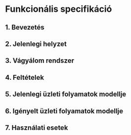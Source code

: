 # Funkcionális specifikáció

## 1. Bevezetés

## 2. Jelenlegi helyzet

## 3. Vágyálom rendszer

## 4. Feltételek

## 5. Jelenlegi üzleti folyamatok modellje

## 6. Igényelt üzleti folyamatok modellje

## 7. Használati esetek

